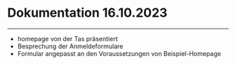 # Dokumentation 16.10.2023

___

- homepage von der Tas präsentiert
- Besprechung der Anmeldeformulare
- Formular angepasst an den Voraussetzungen von Beispiel-Homepage
  